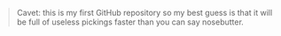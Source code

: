 > Cavet: this is my first GitHub repository so my best guess is that it will be full of useless pickings faster than you can say nosebutter.
